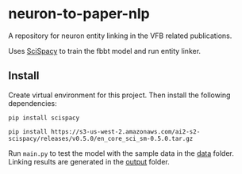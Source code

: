 # neuron-to-paper-nlp

A repository for neuron entity linking in the VFB related publications.

Uses [SciSpacy](https://github.com/allenai/scispacy) to train the fbbt model and run entity linker.  

## Install

Create virtual environment for this project. Then install the following dependencies:

```
pip install scispacy
```

```
pip install https://s3-us-west-2.amazonaws.com/ai2-s2-scispacy/releases/v0.5.0/en_core_sci_sm-0.5.0.tar.gz
```

Run `main.py` to test the model with the sample data in the [data](data) folder. Linking results are generated in the [output](output) folder.